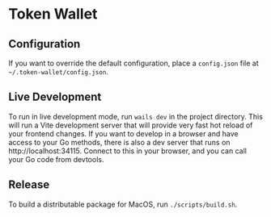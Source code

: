 # Token Wallet

## Configuration
If you want to override the default configuration, place a `config.json` file at `~/.token-wallet/config.json`.

## Live Development
To run in live development mode, run `wails dev` in the project directory. This will run a Vite development
server that will provide very fast hot reload of your frontend changes. If you want to develop in a browser
and have access to your Go methods, there is also a dev server that runs on http://localhost:34115. Connect
to this in your browser, and you can call your Go code from devtools.

## Release
To build a distributable package for MacOS, run `./scripts/build.sh`.
